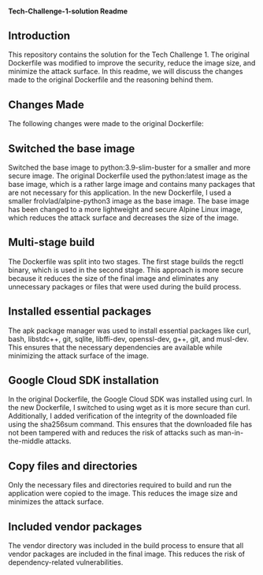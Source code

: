 #### Tech-Challenge-1-solution Readme

## Introduction
This repository contains the solution for the Tech Challenge 1. The original Dockerfile was modified to improve the security, reduce the image size, and minimize the attack surface. In this readme, we will discuss the changes made to the original Dockerfile and the reasoning behind them.

## Changes Made
The following changes were made to the original Dockerfile:

## Switched the base image
Switched the base image to python:3.9-slim-buster for a smaller and more secure image.
The original Dockerfile used the python:latest image as the base image, which is a rather large image and contains many packages that are not necessary for this application. In the new Dockerfile, I used a smaller frolvlad/alpine-python3 image as the base image. The base image has been changed to a more lightweight and secure Alpine Linux image, which reduces the attack surface and decreases the size of the image.

## Multi-stage build
The Dockerfile was split into two stages. The first stage builds the regctl binary, which is used in the second stage. This approach is more secure because it reduces the size of the final image and eliminates any unnecessary packages or files that were used during the build process.

## Installed essential packages
The apk package manager was used to install essential packages like curl, bash, libstdc++, git, sqlite, libffi-dev, openssl-dev, g++, git, and musl-dev. This ensures that the necessary dependencies are available while minimizing the attack surface of the image.

## Google Cloud SDK installation
In the original Dockerfile, the Google Cloud SDK was installed using curl. In the new Dockerfile, I switched to using wget as it is more secure than curl. Additionally, I added verification of the integrity of the downloaded file using the sha256sum command. This ensures that the downloaded file has not been tampered with and reduces the risk of attacks such as man-in-the-middle attacks.

## Copy files and directories
Only the necessary files and directories required to build and run the application were copied to the image. This reduces the image size and minimizes the attack surface.

## Included vendor packages
The vendor directory was included in the build process to ensure that all vendor packages are included in the final image. This reduces the risk of dependency-related vulnerabilities.
